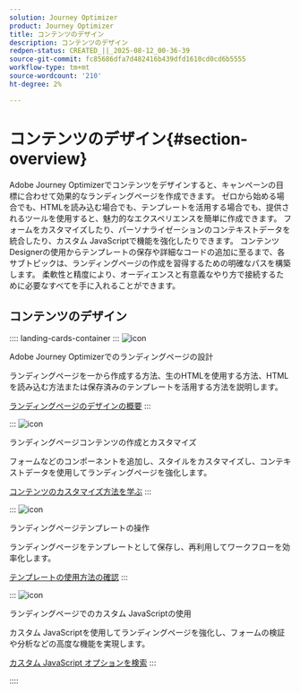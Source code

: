 ```yaml
---
solution: Journey Optimizer
product: Journey Optimizer
title: コンテンツのデザイン
description: コンテンツのデザイン
redpen-status: CREATED_||_2025-08-12_00-36-39
source-git-commit: fc85686dfa7d482416b439dfd1610cd0cd6b5555
workflow-type: tm+mt
source-wordcount: '210'
ht-degree: 2%

---
```



# コンテンツのデザイン{#section-overview}

Adobe Journey Optimizerでコンテンツをデザインすると、キャンペーンの目標に合わせて効果的なランディングページを作成できます。 ゼロから始める場合でも、HTMLを読み込む場合でも、テンプレートを活用する場合でも、提供されるツールを使用すると、魅力的なエクスペリエンスを簡単に作成できます。 フォームをカスタマイズしたり、パーソナライゼーションのコンテキストデータを統合したり、カスタム JavaScriptで機能を強化したりできます。 コンテンツDesignerの使用からテンプレートの保存や詳細なコードの追加に至るまで、各サブトピックは、ランディングページの作成を習得するための明確なパスを構築します。 柔軟性と精度により、オーディエンスと有意義なやり方で接続するために必要なすべてを手に入れることができます。

## コンテンツのデザイン

:::: landing-cards-container
:::
![icon](https://cdn.experienceleague.adobe.com/icons/circle-play.svg?lang=ja)

Adobe Journey Optimizerでのランディングページの設計

ランディングページを一から作成する方法、生のHTMLを使用する方法、HTMLを読み込む方法または保存済みのテンプレートを活用する方法を説明します。

[ランディングページのデザインの概要](../using/landing-pages/design-lp.md)
:::

:::
![icon](https://cdn.experienceleague.adobe.com/icons/puzzle-piece.svg?lang=ja)

ランディングページコンテンツの作成とカスタマイズ

フォームなどのコンポーネントを追加し、スタイルをカスタマイズし、コンテキストデータを使用してランディングページを強化します。

[コンテンツのカスタマイズ方法を学ぶ](../using/landing-pages/lp-content.md)
:::

:::
![icon](https://cdn.experienceleague.adobe.com/icons/list-check.svg?lang=ja)

ランディングページテンプレートの操作

ランディングページをテンプレートとして保存し、再利用してワークフローを効率化します。

[テンプレートの使用方法の確認](../using/landing-pages/lp-templates.md)
:::

:::
![icon](https://cdn.experienceleague.adobe.com/icons/code-branch.svg?lang=ja)

ランディングページでのカスタム JavaScriptの使用

カスタム JavaScriptを使用してランディングページを強化し、フォームの検証や分析などの高度な機能を実現します。

[カスタム JavaScript オプションを検索](../using/landing-pages/lp-custom-js.md)
:::

::::
